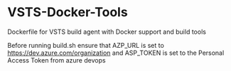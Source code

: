 # VSTS-Docker-Tools
Dockerfile for VSTS build agent with Docker support and build tools

Before running build.sh ensure that AZP_URL is set to https://dev.azure.com/organization and ASP_TOKEN is set to the Personal Access Token from azure devops
